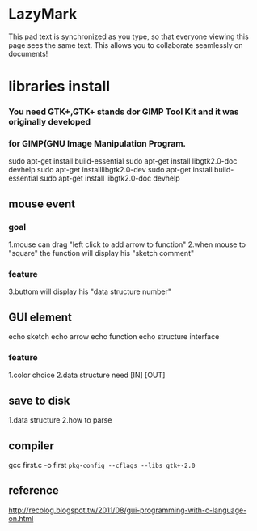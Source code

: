 # LazyMark
This pad text is synchronized as you type, so that everyone viewing this page sees the same text.  This allows you to collaborate seamlessly on documents!

# libraries install
### You need GTK+,GTK+ stands dor GIMP Tool Kit and it was originally developed
### for GIMP(GNU Image Manipulation Program.
sudo apt-get install build-essential
sudo apt-get install libgtk2.0-doc devhelp
sudo apt-get installlibgtk2.0-dev
sudo apt-get install build-essential
sudo apt-get install libgtk2.0-doc devhelp

## mouse event
### goal
1.mouse can drag "left click to add arrow to function"
2.when mouse to "square" the function will display his "sketch comment"
### feature
3.buttom will display his "data structure number"

## GUI element
echo sketch
echo arrow
echo function
echo structure interface
### feature
1.color choice
2.data structure need [IN] [OUT]

## save to disk
1.data structure
2.how to parse

## compiler
gcc first.c -o first `pkg-config --cflags --libs gtk+-2.0`

## reference
http://recolog.blogspot.tw/2011/08/gui-programming-with-c-language-on.html

